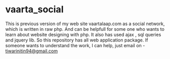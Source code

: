 # vaarta_social
This is previous version of my web site vaartalaap.com as a social network, which is written in raw php. And can be helpfull for some one who wants to learn about website designing with php. It also has used ajax , sql queries and jquery lib. So this repository has all web application package. If someone wants to understand the work, I can help, just email on - tiwarinitin94@gmail.com
